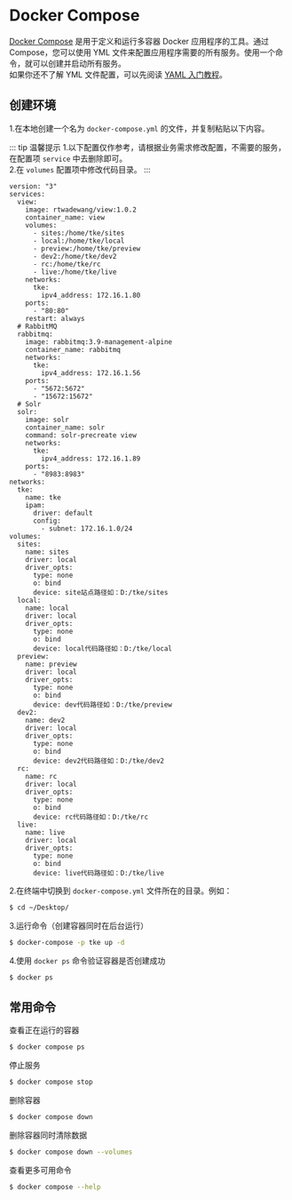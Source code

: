 # Docker Compose

[Docker Compose](https://docs.docker.com/compose/) 是用于定义和运行多容器 Docker 应用程序的工具。通过 Compose，您可以使用 YML 文件来配置应用程序需要的所有服务。使用一个命令，就可以创建并启动所有服务。
<br>
如果你还不了解 YML 文件配置，可以先阅读 [YAML 入门教程](https://www.runoob.com/w3cnote/yaml-intro.html)。

## 创建环境

1.在本地创建一个名为 `docker-compose.yml` 的文件，并复制粘贴以下内容。

::: tip 温馨提示
1.以下配置仅作参考，请根据业务需求修改配置，不需要的服务，在配置项 `service` 中去删除即可。<br>
2.在 `volumes` 配置项中修改代码目录。
:::

```yaml{2}
version: "3"
services:
  view:
    image: rtwadewang/view:1.0.2
    container_name: view
    volumes:
      - sites:/home/tke/sites
      - local:/home/tke/local
      - preview:/home/tke/preview
      - dev2:/home/tke/dev2
      - rc:/home/tke/rc
      - live:/home/tke/live
    networks:
      tke:
        ipv4_address: 172.16.1.80
    ports:
      - "80:80"
    restart: always
  # RabbitMQ
  rabbitmq:
    image: rabbitmq:3.9-management-alpine
    container_name: rabbitmq
    networks:
      tke:
        ipv4_address: 172.16.1.56
    ports:
      - "5672:5672"
      - "15672:15672"
  # Solr
  solr:
    image: solr
    container_name: solr
    command: solr-precreate view
    networks:
      tke:
        ipv4_address: 172.16.1.89
    ports:
      - "8983:8983"
networks:
  tke:
    name: tke
    ipam:
      driver: default
      config:
        - subnet: 172.16.1.0/24
volumes:
  sites:
    name: sites
    driver: local
    driver_opts:
      type: none
      o: bind
      device: site站点路径如：D:/tke/sites
  local:
    name: local
    driver: local
    driver_opts:
      type: none
      o: bind
      device: local代码路径如：D:/tke/local
  preview:
    name: preview
    driver: local
    driver_opts:
      type: none
      o: bind
      device: dev代码路径如：D:/tke/preview
  dev2:
    name: dev2
    driver: local
    driver_opts:
      type: none
      o: bind
      device: dev2代码路径如：D:/tke/dev2
  rc:
    name: rc
    driver: local
    driver_opts:
      type: none
      o: bind
      device: rc代码路径如：D:/tke/rc
  live:
    name: live
    driver: local
    driver_opts:
      type: none
      o: bind
      device: live代码路径如：D:/tke/live
```

2.在终端中切换到 `docker-compose.yml` 文件所在的目录。例如：
```sh
$ cd ~/Desktop/
```

3.运行命令（创建容器同时在后台运行）
```sh
$ docker-compose -p tke up -d
```

4.使用 `docker ps` 命令验证容器是否创建成功
```sh
$ docker ps
```

## 常用命令

查看正在运行的容器

```sh
$ docker compose ps
```

停止服务
```sh
$ docker compose stop
```

删除容器
```sh 
$ docker compose down
```

删除容器同时清除数据
```sh 
$ docker compose down --volumes
```

查看更多可用命令
```sh
$ docker compose --help
```